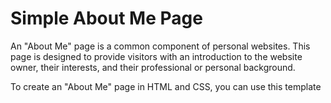 # Simple About Me Page 

An "About Me" page is a common component of personal websites. This page is designed to provide visitors with an introduction to the website owner, their interests, and their professional or personal background.

To create an "About Me" page in HTML and CSS, you can use this template
